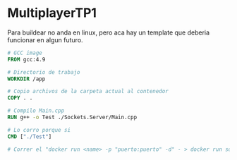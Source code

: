 # MultiplayerTP1

Para buildear no anda en linux, pero aca hay un template que deberia funcionar en algun futuro.

``` dockerfile
# GCC image
FROM gcc:4.9

# Directorio de trabajo
WORKDIR /app

# Copio archivos de la carpeta actual al contenedor
COPY . .

# Compilo Main.cpp
RUN g++ -o Test ./Sockets.Server/Main.cpp

# Lo corro porque si
CMD ["./Test"]

# Correr el "docker run <name> -p "puerto:puerto" -d" - > docker run socket-test -p "3000:3000" -d
```

